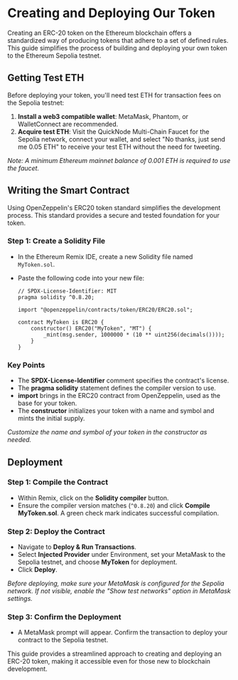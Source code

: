 # Creating and Deploying Our Token

Creating an ERC-20 token on the Ethereum blockchain offers a standardized way of producing tokens that adhere to a set of defined rules. This guide simplifies the process of building and deploying your own token to the Ethereum Sepolia testnet.

## Getting Test ETH

Before deploying your token, you'll need test ETH for transaction fees on the Sepolia testnet:

1. **Install a web3 compatible wallet**: MetaMask, Phantom, or WalletConnect are recommended.
2. **Acquire test ETH**: Visit the QuickNode Multi-Chain Faucet for the Sepolia network, connect your wallet, and select "No thanks, just send me 0.05 ETH" to receive your test ETH without the need for tweeting.

*Note: A minimum Ethereum mainnet balance of 0.001 ETH is required to use the faucet.*

## Writing the Smart Contract

Using OpenZeppelin's ERC20 token standard simplifies the development process. This standard provides a secure and tested foundation for your token.

### Step 1: Create a Solidity File

- In the Ethereum Remix IDE, create a new Solidity file named `MyToken.sol`.
- Paste the following code into your new file:

    ```solidity
    // SPDX-License-Identifier: MIT
    pragma solidity ^0.8.20;

    import "@openzeppelin/contracts/token/ERC20/ERC20.sol";

    contract MyToken is ERC20 {
        constructor() ERC20("MyToken", "MT") {
            _mint(msg.sender, 1000000 * (10 ** uint256(decimals())));
        }
    }
    ```

### Key Points

- The **SPDX-License-Identifier** comment specifies the contract's license.
- The **pragma solidity** statement defines the compiler version to use.
- **import** brings in the ERC20 contract from OpenZeppelin, used as the base for your token.
- The **constructor** initializes your token with a name and symbol and mints the initial supply.

*Customize the name and symbol of your token in the constructor as needed.*

## Deployment

### Step 1: Compile the Contract

- Within Remix, click on the **Solidity compiler** button.
- Ensure the compiler version matches (`^0.8.20`) and click **Compile MyToken.sol**. A green check mark indicates successful compilation.

### Step 2: Deploy the Contract

- Navigate to **Deploy & Run Transactions**.
- Select **Injected Provider** under Environment, set your MetaMask to the Sepolia testnet, and choose **MyToken** for deployment.
- Click **Deploy**.

*Before deploying, make sure your MetaMask is configured for the Sepolia network. If not visible, enable the "Show test networks" option in MetaMask settings.*

### Step 3: Confirm the Deployment

- A MetaMask prompt will appear. Confirm the transaction to deploy your contract to the Sepolia testnet.

This guide provides a streamlined approach to creating and deploying an ERC-20 token, making it accessible even for those new to blockchain development.
